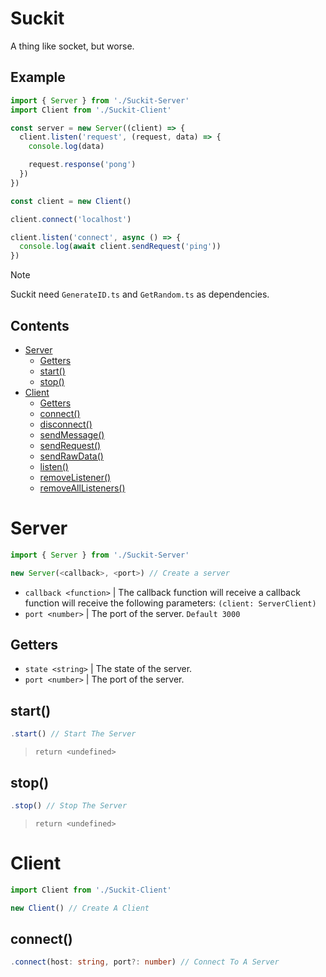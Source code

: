 # Suckit
A thing like socket, but worse.

## Example
```ts
import { Server } from './Suckit-Server'
import Client from './Suckit-Client'

const server = new Server((client) => {
  client.listen('request', (request, data) => {
    console.log(data)

    request.response('pong')
  })
})

const client = new Client()

client.connect('localhost')

client.listen('connect', async () => {
  console.log(await client.sendRequest('ping'))
})
```

> [!Note]
> Suckit need `GenerateID.ts` and `GetRandom.ts` as dependencies.

## Contents
* [Server](#server)
  * [Getters](#getters)
  * [start()](#start)
  * [stop()](#stop)
* [Client](#client)
  * [Getters](#getters-1)
  * [connect()](#connect)
  * [disconnect()](#disconnect)
  * [sendMessage()](#sendmessage)
  * [sendRequest()](#sendrequest)
  * [sendRawData()](#sendrawdata)
  * [listen()](#listen)
  * [removeListener()](#removelistener)
  * [removeAllListeners()](#removealllisteners)

# Server
```ts
import { Server } from './Suckit-Server'

new Server(<callback>, <port>) // Create a server
```
* `callback <function>` | The callback function will receive a callback function will receive the following parameters: `(client: ServerClient)`
* `port <number>` | The port of the server. `Default 3000`

## Getters
* `state <string>` | The state of the server.
* `port <number>` | The port of the server.

## start()
```ts
.start() // Start The Server
```
> `return <undefined>`

## stop()
```ts
.stop() // Stop The Server
```
> `return <undefined>`

# Client
```ts
import Client from './Suckit-Client'

new Client() // Create A Client
```

## connect()
```ts
.connect(host: string, port?: number) // Connect To A Server
```
